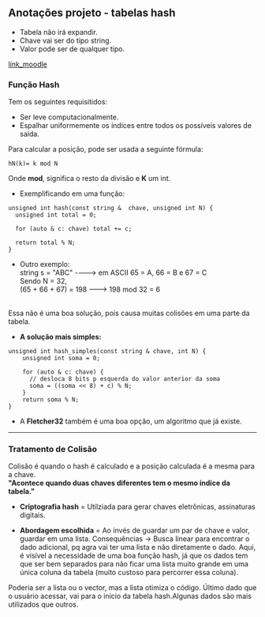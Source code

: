 ## Anotações projeto - tabelas hash

- Tabela não irá expandir.
- Chave vai ser do tipo string.
- Valor pode ser de qualquer tipo.

[link_moodle](https://moodle.ifsc.edu.br/mod/book/view.php?id=713837&chapterid=112260)

### Função Hash
Tem os seguintes requisitidos:
- Ser leve computacionalmente.
- Espalhar uniformemente os índices entre todos os possíveis valores de saída. 

Para calcular a posição, pode ser usada a seguinte fórmula:
```
hN(k)= k mod N
```
Onde **mod**, significa o resto da divisão e **K** um int.

- Exemplificando em uma função:
```
unsigned int hash(const string &  chave, unsigned int N) {
  unsigned int total = 0;

  for (auto & c: chave) total += c;

  return total % N;
}
```

- Outro exemplo: <br>
string s = "ABC" ----> em ASCII 65 = A, 66 = B e 67 = C <br>
Sendo N = 32, <br>
(65 + 66 + 67) = 198 ---> 198 mod 32 = 6 <br> <br>

Essa não é uma boa solução, pois causa muitas colisões em uma parte da tabela. <br>

- **A solução mais simples:**
```
unsigned int hash_simples(const string & chave, int N) {
    unsigned int soma = 0;

    for (auto & c: chave) {
      // desloca 8 bits p esquerda do valor anterior da soma
      soma = ((soma << 8) + c) % N; 
    }
    return soma % N;  
}
```
- A **Fletcher32** também é uma boa opção, um algoritmo que já existe.

---

### Tratamento de Colisão
Colisão é quando o hash é calculado e a posição calculada é a mesma para a chave. <br>
__"Acontece quando duas chaves diferentes tem o mesmo índice da tabela."__ <br>

- **Criptografia hash** = Utilziada para gerar chaves eletrônicas, assinaturas digitais.

- **Abordagem escolhida** = Ao invés de guardar um par de chave e valor, guardar em uma lista.
Consequências -> Busca linear para encontrar o dado adicional, pq agra vai ter uma lista e não diretamente o dado. Aqui, é  visível a necessidade de uma boa função hash, já que os dados tem que ser bem separados para não ficar uma lista muito grande em uma única coluna da tabela (muito custoso para percorrer essa coluna).

Poderia ser a lista ou o vector, mas a lista otimiza o código. Último dado que o usuário acessar, vai para o início da tabela hash.Algunas dados são mais utilizados que outros.
